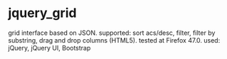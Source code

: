 # jquery_grid
grid interface based on JSON. 
supported: sort acs/desc, filter, filter by substring, drag and drop columns (HTML5).
tested at Firefox 47.0.
used: jQuery, jQuery UI, Bootstrap
